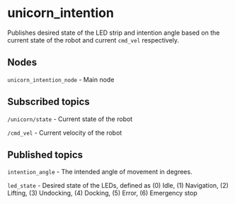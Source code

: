 # unicorn_intention

Publishes desired state of the LED strip and intention angle based on the current state of the robot and current `cmd_vel` respectively.

## Nodes

`unicorn_intention_node` - Main node

## Subscribed topics

`/unicorn/state` - Current state of the robot

`/cmd_vel` - Current velocity of the robot

## Published topics

`intention_angle` - The intended angle of movement in degrees.

`led_state` - Desired state of the LEDs, defined as (0) Idle, (1) Navigation, (2) Lifting, (3) Undocking, (4) Docking, (5) Error, (6) Emergency stop
